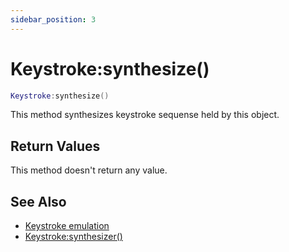 ```yaml
---
sidebar_position: 3
---
```


# Keystroke:synthesize()
```lua
Keystroke:synthesize()
```
This method synthesizes keystroke sequense held by this object.

## Return Values
This method doesn't return any value.

## See Also
- [Keystroke emulation](/guide/input_emulation/#keystroke-emulation)
- [Keystroke:synthesizer()](/libs/mapper/Keystroke/Keystroke-synthesizer)